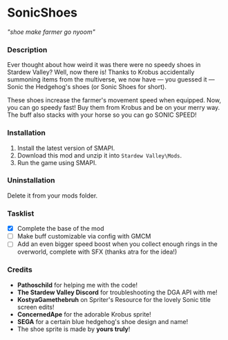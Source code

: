 # SonicShoes
<i>"shoe make farmer go nyoom"</i>
### Description
Ever thought about how weird it was there were no speedy shoes in Stardew Valley? Well, now there is! Thanks to Krobus accidentally summoning items from the multiverse, we now have — you guessed it — Sonic the Hedgehog's shoes (or Sonic Shoes for short).

These shoes increase the farmer's movement speed when equipped. Now, you can go speedy fast! Buy them from Krobus and be on your merry way. The buff also stacks with your horse so you can go SONIC SPEED!

### Installation
1. Install the latest version of SMAPI.
2. Download this mod and unzip it into `Stardew Valley\Mods`.
3. Run the game using SMAPI.

### Uninstallation
Delete it from your mods folder.

### Tasklist
- [x] Complete the base of the mod
- [ ] Make buff customizable via config with GMCM
- [ ] Add an even bigger speed boost when you collect enough rings in the overworld, complete with SFX (thanks atra for the idea!)

### Credits
- <b>Pathoschild</b> for helping me with the code!
- <b>The Stardew Valley Discord</b> for troubleshooting the DGA API with me!
- <b>KostyaGamethebruh</b> on Spriter's Resource for the lovely Sonic title screen edits!
- <b>ConcernedApe</b> for the adorable Krobus sprite!
- <b>SEGA</b> for a certain blue hedgehog's shoe design and name!
- The shoe sprite is made by <b>yours truly</b>!
